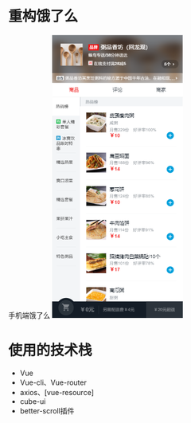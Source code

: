 # 重构饿了么
手机端饿了么
![](demo.png)

# 使用的技术栈
- Vue
- Vue-cli、Vue-router
- axios、[vue-resource]
- cube-ui
- better-scroll插件